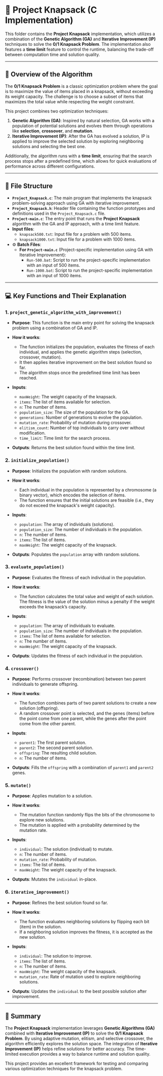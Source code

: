 # 🚀 Project Knapsack (C Implementation)

This folder contains the **Project Knapsack** implementation, which utilizes a combination of the **Genetic Algorithm (GA)** and **Iterative Improvement (IP)** techniques to solve the **0/1 Knapsack Problem**. The implementation also features a **time limit** feature to control the runtime, balancing the trade-off between computation time and solution quality.

---

## 📂 **Overview of the Algorithm**

The **0/1 Knapsack Problem** is a classic optimization problem where the goal is to maximize the value of items placed in a knapsack, without exceeding its weight capacity. The challenge is to choose a subset of items that maximizes the total value while respecting the weight constraint.

This project combines two optimization techniques:

1. **Genetic Algorithm (GA)**: Inspired by natural selection, GA works with a population of potential solutions and evolves them through operations like **selection**, **crossover**, and **mutation**.
2. **Iterative Improvement (IP)**: After the GA has evolved a solution, IP is applied to improve the selected solution by exploring neighboring solutions and selecting the best one.

Additionally, the algorithm runs with a **time limit**, ensuring that the search process stops after a predefined time, which allows for quick evaluations of performance across different configurations.

---

## 📂 **File Structure**

- **`Project_Knapsack.c`**: The main program that implements the knapsack problem-solving approach using GA with iterative improvement.
- **`Project_Knapsack.h`**: Header file containing the function prototypes and definitions used in the `Project_Knapsack.c` file.
- **`Project-main.c`**: The entry point that runs the **Project Knapsack** algorithm with the GA and IP approach, with a time limit feature.
- **Input files**:
  - `knapsack500.txt`: Input file for a problem with 500 items.
  - `knapsack1000.txt`: Input file for a problem with 1000 items.
- ⚙️ **Batch Files**:
  - **For `Project-main.c`** (Project-specific implementation using GA with Iterative Improvement):
    - `Run-500.bat`: Script to run the project-specific implementation with an input of 500 items.
    - `Run-1000.bat`: Script to run the project-specific implementation with an input of 1000 items.

---

## 💻 **Key Functions and Their Explanation**

### 1. **`project_genetic_algorithm_with_improvement()`**
   - **Purpose**: This function is the main entry point for solving the knapsack problem using a combination of GA and IP.
   - **How it works**:
     - The function initializes the population, evaluates the fitness of each individual, and applies the genetic algorithm steps (selection, crossover, mutation).
     - It then applies iterative improvement on the best solution found so far.
     - The algorithm stops once the predefined time limit has been reached.
   
   - **Inputs**:
     - `maxWeight`: The weight capacity of the knapsack.
     - `items`: The list of items available for selection.
     - `n`: The number of items.
     - `population_size`: The size of the population for the GA.
     - `generations`: Number of generations to evolve the population.
     - `mutation_rate`: Probability of mutation during crossover.
     - `elitism_count`: Number of top individuals to carry over without modification.
     - `time_limit`: Time limit for the search process.

   - **Outputs**: Returns the best solution found within the time limit.

### 2. **`initialize_population()`**
   - **Purpose**: Initializes the population with random solutions.
   - **How it works**:
     - Each individual in the population is represented by a chromosome (a binary vector), which encodes the selection of items.
     - The function ensures that the initial solutions are feasible (i.e., they do not exceed the knapsack's weight capacity).

   - **Inputs**:
     - `population`: The array of individuals (solutions).
     - `population_size`: The number of individuals in the population.
     - `n`: The number of items.
     - `items`: The list of items.
     - `maxWeight`: The weight capacity of the knapsack.

   - **Outputs**: Populates the `population` array with random solutions.

### 3. **`evaluate_population()`**
   - **Purpose**: Evaluates the fitness of each individual in the population.
   - **How it works**:
     - The function calculates the total value and weight of each solution. The fitness is the value of the solution minus a penalty if the weight exceeds the knapsack’s capacity.

   - **Inputs**:
     - `population`: The array of individuals to evaluate.
     - `population_size`: The number of individuals in the population.
     - `items`: The list of items available for selection.
     - `n`: The number of items.
     - `maxWeight`: The weight capacity of the knapsack.

   - **Outputs**: Updates the fitness of each individual in the population.

### 4. **`crossover()`**
   - **Purpose**: Performs crossover (recombination) between two parent individuals to generate offspring.
   - **How it works**:
     - The function combines parts of two parent solutions to create a new solution (offspring).
     - A random crossover point is selected, and the genes (items) before the point come from one parent, while the genes after the point come from the other parent.

   - **Inputs**:
     - `parent1`: The first parent solution.
     - `parent2`: The second parent solution.
     - `offspring`: The resulting child solution.
     - `n`: The number of items.

   - **Outputs**: Fills the `offspring` with a combination of `parent1` and `parent2` genes.

### 5. **`mutate()`**
   - **Purpose**: Applies mutation to a solution.
   - **How it works**:
     - The mutation function randomly flips the bits of the chromosome to explore new solutions.
     - The mutation is applied with a probability determined by the mutation rate.

   - **Inputs**:
     - `individual`: The solution (individual) to mutate.
     - `n`: The number of items.
     - `mutation_rate`: Probability of mutation.
     - `items`: The list of items.
     - `maxWeight`: The weight capacity of the knapsack.

   - **Outputs**: Mutates the `individual` in-place.

### 6. **`iterative_improvement()`**
   - **Purpose**: Refines the best solution found so far.
   - **How it works**:
     - The function evaluates neighboring solutions by flipping each bit (item) in the solution.
     - If a neighboring solution improves the fitness, it is accepted as the new solution.

   - **Inputs**:
     - `individual`: The solution to improve.
     - `items`: The list of items.
     - `n`: The number of items.
     - `maxWeight`: The weight capacity of the knapsack.
     - `mutation_rate`: Rate of mutation used to explore neighboring solutions.

   - **Outputs**: Updates the `individual` to the best possible solution after improvement.

---

## 📝 **Summary**

The **Project Knapsack** implementation leverages **Genetic Algorithms (GA)** combined with **Iterative Improvement (IP)** to solve the **0/1 Knapsack Problem**. By using adaptive mutation, elitism, and selective crossover, the algorithm efficiently explores the solution space. The integration of **Iterative Improvement (IP)** helps refine solutions for better accuracy. The time-limited execution provides a way to balance runtime and solution quality.

This project provides an excellent framework for testing and comparing various optimization techniques for the knapsack problem.
